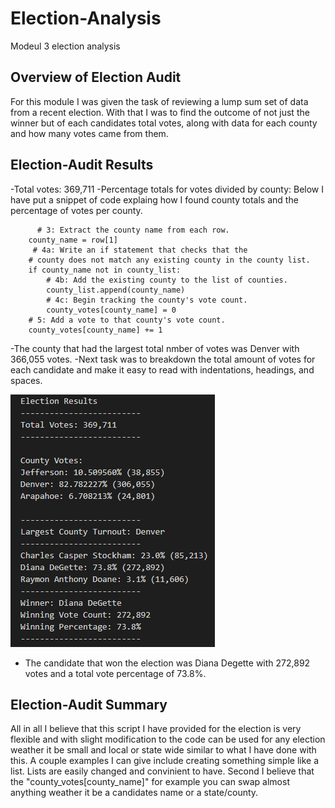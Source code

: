 # Election-Analysis
Modeul 3 election analysis

## Overview of Election Audit
  For this module I was given the task of reviewing a lump sum set of data from a recent election. With that I was to find the outcome of not just the winner but of each candidates total votes, along with data for each county and how many votes came from them. 

## Election-Audit Results
  -Total votes: 369,711
  -Percentage totals for votes divided by county:
  Below I have put a snippet of code explaing how I found county totals and the percentage of votes per county. 
  
          # 3: Extract the county name from each row.
        county_name = row[1]    
         # 4a: Write an if statement that checks that the
        # county does not match any existing county in the county list.
        if county_name not in county_list:
            # 4b: Add the existing county to the list of counties.
            county_list.append(county_name)
            # 4c: Begin tracking the county's vote count.
            county_votes[county_name] = 0
        # 5: Add a vote to that county's vote count.
        county_votes[county_name] += 1
      
  -The county that had the largest total nmber of votes was Denver with 366,055 votes.
  -Next task was to breakdown the total amount of votes for each candidate and make it easy to read with indentations, headings, and spaces. 
  
  
  ![](Election_Results.png)
  
  
  - The candidate that won the election was Diana Degette with 272,892 votes and a total vote percentage of 73.8%.
  
## Election-Audit Summary
  All in all I believe that this script I have provided for the election is very flexible and with slight modification to the code can be used for any election weather it be small and local or state wide similar to what I have done with this. A couple examples I can give include creating something simple like a list. Lists are easily changed and convinient to have. Second I believe that the "county_votes[county_name]" for example you can swap almost anything weather it be a candidates name or a state/county. 
